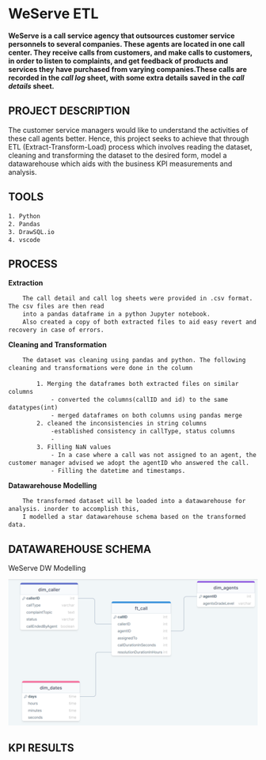 # WeServe ETL 
__WeServe is a call service agency that outsources customer service personnels to several companies.
    These agents are located in one call center. They receive calls from customers, and make calls to 
	customers, in order to listen to complaints, and get feedback of products and services they have 
 	purchased from varying companies.These calls are recorded in the *call log* sheet, with some 
 	extra details saved in the *call details* sheet.__

    
## PROJECT DESCRIPTION

The customer service managers would like to understand the activities of these call agents better. 
	Hence, this project seeks to achieve that through ETL (Extract-Transform-Load) process which involves 
	reading the dataset, cleaning and transforming the dataset 
 	to the desired form, model a datawarehouse which aids with the business KPI measurements and analysis.


## TOOLS 
    1. Python
    2. Pandas
    3. DrawSQL.io
    4. vscode



## PROCESS
 __Extraction__
 
        The call detail and call log sheets were provided in .csv format. The csv files are then read
		into a pandas dataframe in a python Jupyter notebook.
        Also created a copy of both extracted files to aid easy revert and recovery in case of errors.

 __Cleaning and Transformation__
 
        The dataset was cleaning using pandas and python. The following cleaning and transformations were done in the column
		
            1. Merging the dataframes both extracted files on similar columns
                - converted the columns(callID and id) to the same datatypes(int)
                - merged dataframes on both columns using pandas merge
            2. cleaned the inconsistencies in string columns
                -established consistency in callType, status columns
                - 
            3. Filling NaN values
                - In a case where a call was not assigned to an agent, the customer manager advised we adopt the agentID who answered the call. 
                - Filling the datetime and timestamps. 

**Datawarehouse Modelling**

        The transformed dataset will be loaded into a datawarehouse for analysis. inorder to accomplish this, 
        I modelled a star datawarehouse schema based on the transformed data.
        



## DATAWAREHOUSE SCHEMA

WeServe DW Modelling

![DW star modelling](https://github.com/Jooy04/WeServe/blob/871890e928233d58eb925c89715be643eb4b7cb6/WeServe%20DW%20Modelling.PNG)





## KPI RESULTS

